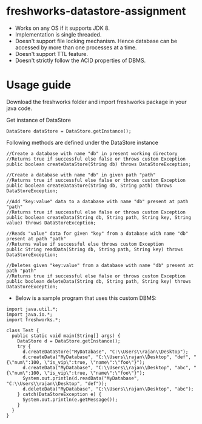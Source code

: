 # freshworks-datastore-assignment

* Works on any OS if it supports JDK 8.
* Implementation is single threaded.
* Doesn't support file locking mechanism. Hence database can be accessed by more than one processes at a time.
* Doesn't support TTL feature.
* Doesn't strictly follow the ACID properties of DBMS.

# Usage guide

Download the freshworks folder and import freshworks package in your java code.

Get instance of DataStore

```
DataStore dataStore = DataStore.getInstance();
```

Following methods are defined under the DataStore instance

```
//Create a database with name "db" in present working directory
//Returns true if successful else false or throws custom Exception
public boolean createDataStore(String db) throws DataStoreException;

//Create a database with name "db" in given path "path"
//Returns true if successful else false or throws custom Exception
public boolean createDataStore(String db, String path) throws DataStoreException;

//Add "key:value" data to a database with name "db" present at path "path"
//Returns true if successful else false or throws custom Exception
public boolean createData(String db, String path, String key, String value) throws DataStoreException;

//Reads "value" data for given "key" from a database with name "db" present at path "path"
//Returns value if successful else throws custom Exception
public String readData(String db, String path, String key) throws DataStoreException;

//Deletes given "key:value" from a database with name "db" present at path "path"
//Returns true if successful else false or throws custom Exception
public boolean deleteData(String db, String path, String key) throws DataStoreException;
```

* Below is a sample program that uses this custom DBMS:

```
import java.util.*;
import java.io.*;
import freshworks.*;

class Test {
  public static void main(String[] args) {
    DataStore d = DataStore.getInstance();
    try {
      d.createDataStore("MyDatabase", "C:\\Users\\rajan\\Desktop");
      d.createData("MyDatabase", "C:\\Users\\rajan\\Desktop", "def", "{\"num\":100, \"is_vip\":true, \"name\":\"foo\"}");
      d.createData("MyDatabase", "C:\\Users\\rajan\\Desktop", "abc", "{\"num\":100, \"is_vip\":true, \"name\":\"foo\"}");
      System.out.println(d.readData("MyDatabase", "C:\\Users\\rajan\\Desktop", "def"));
      d.deleteData("MyDatabase", "C:\\Users\\rajan\\Desktop", "abc");
    } catch(DataStoreException e) {
      System.out.println(e.getMessage());
    }
  }
}
```
